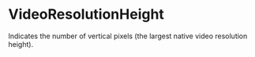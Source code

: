 VideoResolutionHeight
=====================

Indicates the number of vertical pixels (the largest native video resolution height).
